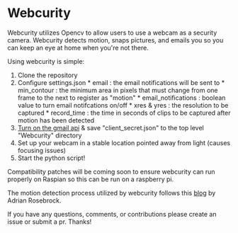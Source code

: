 # Webcurity

Webcurity utilizes Opencv to allow users to use a webcam as a security camera. Webcurity detects motion, snaps pictures, and emails you so you can keep an eye at home when you're not there.

Using webcurity is simple:
  1. Clone the repository
  2. Configure settings.json
    * email : the email notifications will be sent to
    * min_contour : the minimum area in pixels that must change from one frame to the next to register as "motion"
    * email_notifications : boolean value to turn email notifcations on/off
    * xres & yres : the resolution to be captured
    * record_time : the time in seconds of clips to be captured after motion has been detected
  3. [Turn on the gmail api](https://developers.google.com/gmail/api/quickstart/python#step_1_turn_on_the_api_name) & save "client_secret.json" to the top level "Webcurity" directory
  4. Set up your webcam in a stable location pointed away from light (causes focusing issues)
  5. Start the python script!

Compatibility patches will be coming soon to ensure webcurity can run properly on Raspian so this can be run on a raspberry pi.

The motion detection process utilized by webcurity follows this [blog](http://www.pyimagesearch.com/2015/05/25/basic-motion-detection-and-tracking-with-python-and-opencv/) by Adrian Rosebrock.

If you have any questions, comments, or contributions please create an issue or submit a pr.
Thanks!

